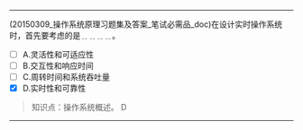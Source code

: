 ---
(20150309_操作系统原理习题集及答案_笔试必需品_doc)在设计实时操作系统时，首先要考虑的是﹎﹎﹎﹎。
- [ ] A.灵活性和可适应性 
- [ ] B.交互性和响应时间 
- [ ] C.周转时间和系统吞吐量 
- [x] D.实时性和可靠性

> 知识点：操作系统概述。
> D

---